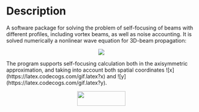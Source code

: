 # Description

A software package for solving the problem of self-focusing of beams with different profiles, including vortex beams, as well as noise accounting. It is solved numerically a nonlinear wave equation for 3D-beam propagation:
<p align="center">
 <img src="https://latex.codecogs.com/gif.latex?2&space;i&space;k_0&space;\frac{\partial&space;A(x,y,z)}{\partial&space;z}&space;=&space;\Delta_\perp&space;A(x,y,z)&space;&plus;&space;\frac{2&space;i&space;k_0}{n_0}&space;n_2&space;I(x,y)&space;A(x,y,z)">
</p>
The program supports self-focusing calculation both in the axisymmetric approximation, and taking into account both spatial coordinates ![x](https://latex.codecogs.com/gif.latex?x) and ![y](https://latex.codecogs.com/gif.latex?y).

<p align="center"><img src="https://rawgit.com/VasilyevEvgeny/self-focusing_3D/master/svgs/32737e0a8d5a4cf32ba3ab1b74902ab7.svg?invert_in_darkmode" align=middle width=127.9847844pt height=39.452455349999994pt/></p>